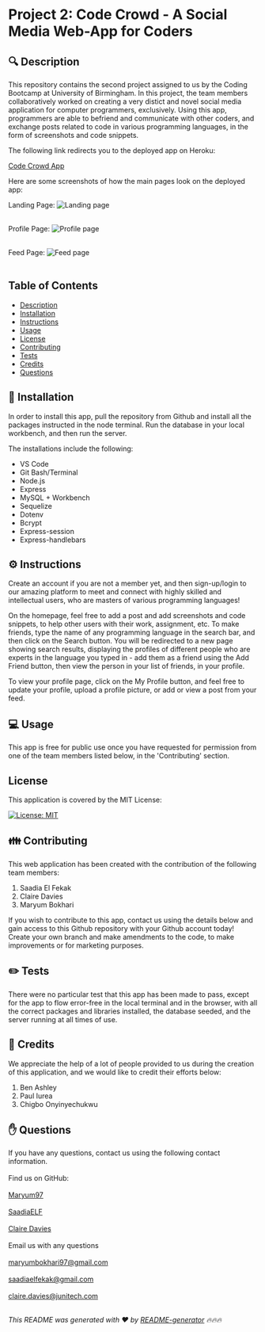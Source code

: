 # Project 2: Code Crowd - A Social Media Web-App for Coders

## 🔍 Description
This repository contains the second project assigned to us by the Coding Bootcamp at University of Birmingham. In this project, the team members collaboratively worked on creating a very distict and novel social media application for computer programmers, exclusively. Using this app, programmers are able to befriend and communicate with other coders, and exchange posts related to code in various programming languages, in the form of screenshots and code snippets.

The following link redirects you to the deployed app on Heroku:

<a href="https://code-crowd.herokuapp.com/">Code Crowd App</a>

Here are some screenshots of how the main pages look on the deployed app:

Landing Page:
![Landing page](https://user-images.githubusercontent.com/73832871/114179584-16d15280-9937-11eb-9864-262c0098576b.png)
<br></br>

Profile Page:
![Profile page](https://user-images.githubusercontent.com/73832871/114179648-294b8c00-9937-11eb-9abf-97841e232dba.png)
<br></br>

Feed Page:
![Feed page](https://user-images.githubusercontent.com/73832871/114184272-8d248380-993c-11eb-8f24-18a187b510ad.png)
<br></br>

## Table of Contents
- [Description](#description)
- [Installation](#installation)
- [Instructions](#instructions)
- [Usage](#usage)
- [License](#license)
- [Contributing](#contributing)
- [Tests](#tests)
- [Credits](#credits)
- [Questions](#questions)

## 💾 Installation
In order to install this app, pull the repository from Github and install all the packages instructed in the node terminal. Run the database in your local workbench, and then run the server.

The installations include the following:
- VS Code
- Git Bash/Terminal
- Node.js
- Express
- MySQL + Workbench
- Sequelize
- Dotenv
- Bcrypt
- Express-session
- Express-handlebars

## ⚙️ Instructions
Create an account if you are not a member yet, and then sign-up/login to our amazing platform to meet and connect with highly skilled and intellectual users, who are masters of various programming languages!

On the homepage, feel free to add a post and add screenshots and code snippets, to help other users with their work, assignment, etc. To make friends, type the name of any programming language in the search bar, and then click on the Search button. You will be redirected to a new page showing search results, displaying the profiles of different people who are experts in the language you typed in - add them as a friend using the Add Friend button, then view the person in your list of friends, in your profile.

To view your profile page, click on the My Profile button, and feel free to update your profile, upload a profile picture, or add or view a post from your feed.

## 💻 Usage
This app is free for public use once you have requested for permission from one of the team members listed below, in the 'Contributing' section.

## License
This application is covered by the MIT License:

[![License: MIT](https://img.shields.io/badge/License-MIT-yellow.svg)](https://opensource.org/licenses/MIT)

## 👪 Contributing
This web application has been created with the contribution of the following team members:
1. Saadia El Fekak
2. Claire Davies
3. Maryum Bokhari

If you wish to contribute to this app, contact us using the details below and gain access to this Github repository with your Github account today! Create your own branch and make amendments to the code, to make improvements or for marketing purposes.

## ✏️ Tests
There were no particular test that this app has been made to pass, except for the app to flow error-free in the local terminal and in the browser, with all the correct packages and libraries installed, the database seeded, and the server running at all times of use.

## 💐 Credits
We appreciate the help of a lot of people provided to us during the creation of this application, and we would like to credit their efforts below:
1. Ben Ashley
2. Paul Iurea
3. Chigbo Onyinyechukwu

## ✋ Questions
If you have any questions, contact us using the following contact information.<br />
<br />
Find us on GitHub:<br />
<br />
[Maryum97](https://github.com/Maryum97)<br />
<br />
[SaadiaELF](https://github.com/SaadiaELF)<br />
<br />
[Claire Davies](https://github.com/ClaireMDavies)<br />
<br />
Email us with any questions<br />
<br />
maryumbokhari97@gmail.com<br /><br />
saadiaelfekak@gmail.com<br /><br />
claire.davies@junitech.com<br /><br />


_This README was generated with ❤️ by [README-generator](https://github.com/jpd61/README-generator) 🔥🔥🔥_